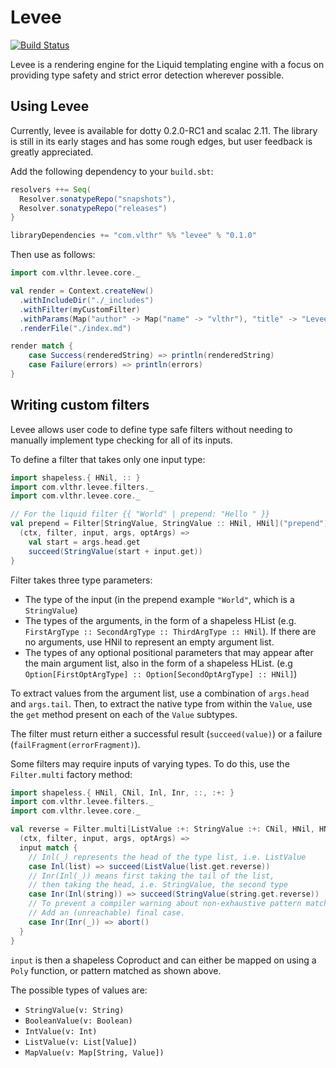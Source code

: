 # Levee
[![Build Status](https://travis-ci.org/vlthr/levee.svg?branch=master)](https://travis-ci.org/vlthr/levee)

Levee is a rendering engine for the Liquid templating engine with a focus on providing type safety and strict error detection wherever possible.

## Using Levee
Currently, levee is available for dotty 0.2.0-RC1 and scalac 2.11. The library is still in its early stages and has some rough edges, but user feedback is greatly appreciated.

Add the following dependency to your `build.sbt`:
```scala
resolvers ++= Seq(
  Resolver.sonatypeRepo("snapshots"),
  Resolver.sonatypeRepo("releases")
}

libraryDependencies += "com.vlthr" %% "levee" % "0.1.0"
```

Then use as follows:
```scala
import com.vlthr.levee.core._

val render = Context.createNew()
  .withIncludeDir("./_includes")
  .withFilter(myCustomFilter)
  .withParams(Map("author" -> Map("name" -> "vlthr"), "title" -> "Levee README"))
  .renderFile("./index.md")

render match {
    case Success(renderedString) => println(renderedString)
    case Failure(errors) => println(errors)
}
```

## Writing custom filters
Levee allows user code to define type safe filters without needing to manually implement type checking for all of its inputs.

To define a filter that takes only one input type:
```scala
import shapeless.{ HNil, :: }
import com.vlthr.levee.filters._
import com.vlthr.levee.core._

// For the liquid filter {{ "World" | prepend: "Hello " }}
val prepend = Filter[StringValue, StringValue :: HNil, HNil]("prepend") {
  (ctx, filter, input, args, optArgs) =>
    val start = args.head.get
    succeed(StringValue(start + input.get))
}
```

Filter takes three type parameters:
- The type of the input (in the prepend example `"World"`, which is a `StringValue`)
- The types of the arguments, in the form of a shapeless HList (e.g. `FirstArgType :: SecondArgType :: ThirdArgType :: HNil`). If there are no arguments, use HNil to represent an empty argument list.
- The types of any optional positional parameters that may appear after the main argument list, also in the form of a shapeless HList. (e.g `Option[FirstOptArgType] :: Option[SecondOptArgType] :: HNil]`)

To extract values from the argument list, use a combination of `args.head` and `args.tail`. Then, to extract the native type from within the `Value`, use the `get` method present on each of the `Value` subtypes.

The filter must return either a successful result (`succeed(value)`) or a failure (`failFragment(errorFragment)`).

Some filters may require inputs of varying types. To do this, use the `Filter.multi` factory method:
```scala
import shapeless.{ HNil, CNil, Inl, Inr, ::, :+: }
import com.vlthr.levee.filters._
import com.vlthr.levee.core._

val reverse = Filter.multi[ListValue :+: StringValue :+: CNil, HNil, HNil]("reverse") {
  (ctx, filter, input, args, optArgs) =>
  input match {
    // Inl(_) represents the head of the type list, i.e. ListValue
    case Inl(list) => succeed(ListValue(list.get.reverse))
    // Inr(Inl(_)) means first taking the tail of the list,
    // then taking the head, i.e. StringValue, the second type
    case Inr(Inl(string)) => succeed(StringValue(string.get.reverse))
    // To prevent a compiler warning about non-exhaustive pattern matching,
    // Add an (unreachable) final case.
    case Inr(Inr(_)) => abort()
  }
}
```
`input` is then a shapeless Coproduct and can either be mapped on using a `Poly` function, or pattern matched as shown above.

The possible types of values are:
- `StringValue(v: String)`
- `BooleanValue(v: Boolean)`
- `IntValue(v: Int)`
- `ListValue(v: List[Value])`
- `MapValue(v: Map[String, Value])`
